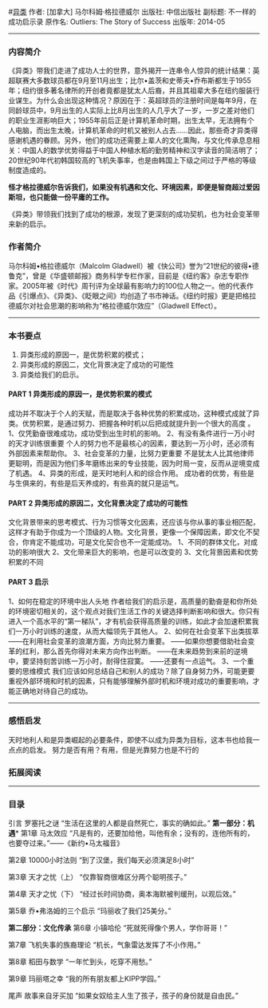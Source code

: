 #[异类](https://book.douban.com/subject/25863621/)
作者:  [加拿大] 马尔科姆·格拉德威尔
出版社: 中信出版社
副标题: 不一样的成功启示录
原作名: Outliers: The Story of Success
出版年: 2014-05
***
### 内容简介 
《异类》带我们走进了成功人士的世界，意外揭开一连串令人惊异的统计结果：英超联赛大多数球员都在9月至11月出生；比尔•盖茨和史蒂夫•乔布斯都生于1955年；纽约很多著名律所的开创者竟都是犹太人后裔，并且其祖辈大多在纽约服装行业谋生。为什么会出现这种情况？原因在于：英超球员的注册时间是每年9月，在同龄球员中，9月出生的人实际上比8月出生的人几乎大了一岁，一岁之差对他们的职业生涯影响巨大；1955年前后正是计算机革命时期，出生太早，无法拥有个人电脑，而出生太晚，计算机革命的时机又被别人占去……因此，那些奇才异类得感谢机遇的眷顾。另外，他们的成功还需要上辈人的文化熏陶，与文化传承息息相关：中国人的数学优势得益于中国人种植水稻的勤劳精神和汉字读音的简洁明了；20世纪90年代初韩国较高的飞机失事率，也是由韩国上下级之间过于严格的等级制度造成的。

**怪才格拉德威尔告诉我们，如果没有机遇和文化、环境因素，即便是智商超过爱因斯坦，也只能做一份平庸的工作。**

《异类》带领我们找到了成功的根源，发现了更深刻的成功契机，也为社会变革带来新的启示。

### 作者简介 
马尔科姆•格拉德威尔（Malcolm Gladwell）被《快公司》誉为“21世纪的彼得•德鲁克”，曾是《华盛顿邮报》商务科学专栏作家，目前是《纽约客》杂志专职作家。2005年被《时代》周刊评为全球最有影响力的100位人物之一。他的代表作品《引爆点》、《异类》、《眨眼之间》均创造了书市神话。《纽约时报》更是把格拉德威尔对社会思潮的影响称为“格拉德威尔效应”（Gladwell Effect）。

***
### 本书要点
1. 异类形成的原因一，是优势积累的模式；
2. 异类形成的原因二，文化背景决定了成功的可能性
3. 异类给我们的启示。

#### PART 1 异类形成的原因一，是优势积累的模式
成功并不取决于个人的天赋，而是取决于各种优势的积累成功，这种模式成就了异类。优势积累，是通过努力、把握各种时机以后把成就提升到一个很大的高度 。
1、仅凭勤奋很难成功，成功受到出生时机的影响。
2、有没有条件进行一万小时的天才训练很重要
个人的努力也不是最核心的因素，要达到一万小时，还必须有外部因素来帮助你。
3、社会变革的力量，比努力更重要
不是犹太人比其他律师更聪明，而是因为他们多年磨练出来的专业技能，因为时局一变，反而从逆境变成了机遇。
4、异类的形成，是天时地利人和的综合作用。
成功者的优势，有些是与生俱来的，有些是后天养成的，有些真的就只是运气。

#### PART 2  异类形成的原因二，文化背景决定了成功的可能性
文化背景带来的思考模式、行为习惯等文化因素，还应该与你从事的事业相匹配，这样才有助于你成为一个顶级的人物。文化背景，更像一个保障因素，即文化不契合，你肯定不能成功，可是文化契合也不一定能成功。
1、不同的群体文化，对成功的影响很大
2、文化带来巨大的影响，也是可以改变的
3、文化背景因素和优势积累的不同

#### PART 3 启示
1、如何在稳定的环境中出人头地
作者给我们的启示是，高质量的勤奋是和你所处的环境密切相关的，这个观点对我们生活工作的关键选择判断影响和很大。你只有进入一个高水平的“第一梯队”，才有机会获得高质量的训练，如此才会加速积累我们一万小时训练的速度，从而大幅领先于其他人。
2、如何在社会变革下出类拔萃
——在利用社会变革的浪潮方面，方向比努力重要。
——如果你想要借助社会变革的红利，那么首先你得对未来方向作出判断。
——在未来趋势到来前的逆境中，要坚持刻苦训练一万小时，耐得住寂寞。
——还要有一点运气。
3、一个重要的思维模式
我们应该如何总结自己和别人的成功？除了自身努力外，可能更要重视外部环境和时机的因素，只有能够理解外部时机和环境对成功的重要影响，才能正确地对待自己的成功。

***
### 感悟启发
天时地利人和是异类崛起的必要条件，即使不以成为异类为目标，这本书也给我一点点的启发。
努力是否有用？有用，但是光靠努力也是不行的

### 拓展阅读
***
### 目录
引言 罗塞托之谜
“生活在这里的人都是自然死亡，事实的确如此。”
**第一部分：机遇***
第1章 马太效应
“凡是有的，还要加给他，叫他有余；没有的，连他所有的，也要夺过来。”——《新约•马太福音》

第2章 10000小时法则
“到了汉堡，我们每天必须演足8小时”

第3章 天才之忧（上）
“仅靠智商很难区分两个聪明孩子。”

第4章 天才之忧（下）
“经过长时间协商，奥本海默被判缓刑，以观后效。”

第5章 乔•弗洛姆的三个启示
“玛丽收了我们25美分。”

**第二部分：文化传承**
第6章 小镇哈伦
“死就死得像个男人，学你哥哥！”

第7章 飞机失事的族裔理论
“机长，气象雷达发挥了不小作用。”

第8章 稻田与数学
“一年忙到头，吃穿不用愁。”

第9章 玛丽塔之幸
“我的所有朋友都上KIPP学园。”

尾声 故事来自牙买加
“如果女奴给主人生了孩子，孩子的身份就是自由民。”
